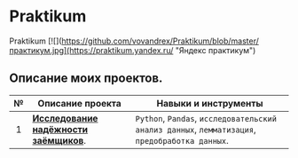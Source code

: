 # Praktikum
Praktikum
[![](https://github.com/vovandrex/Praktikum/blob/master/практикум.jpg](https://praktikum.yandex.ru/ "Яндекс практикум")

## Описание моих проектов. 
**№** |**Описание проекта** |**Навыки и инструменты**
:-----------:|----------|------------------------  
1|[**Исследование надёжности заёмщиков**](https://github.com/vovandrex/Praktikum/blob/master/YP1.ipynb).<br>| `Python`, `Pandas`, `исследовательский анализ данных`, `лемматизация`, `предобработка данных`.
